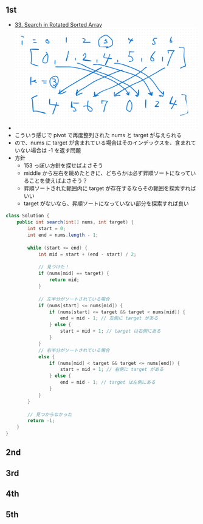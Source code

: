 ## 1st
- [33. Search in Rotated Sorted Array](https://leetcode.com/problems/search-in-rotated-sorted-array/description/)
- ![img.png](img.png)
- こういう感じで pivot で再度整列された nums と target が与えられる
- ので、nums に target が含まれている場合はそのインデックスを、含まれていない場合は -1 を返す問題
- 方針 
  - 153 っぽい方針を探せばよさそう
  - middle から左右を眺めたときに、どちらかは必ず昇順ソートになっていることを使えばよさそう？
  - 昇順ソートされた範囲内に target が存在するならその範囲を探索すればいい
  - target がないなら、昇順ソートになっていない部分を探索すれば良い
```java
class Solution {
    public int search(int[] nums, int target) {
        int start = 0;
        int end = nums.length - 1;

        while (start <= end) {
            int mid = start + (end - start) / 2;

            // 見つけた！
            if (nums[mid] == target) {
                return mid;
            }

            // 左半分がソートされている場合
            if (nums[start] <= nums[mid]) {
                if (nums[start] <= target && target < nums[mid]) {
                    end = mid - 1; // 左側に target がある
                } else {
                    start = mid + 1; // target は右側にある
                }
            }
            // 右半分がソートされている場合
            else {
                if (nums[mid] < target && target <= nums[end]) {
                    start = mid + 1; // 右側に target がある
                } else {
                    end = mid - 1; // target は左側にある
                }
            }
        }

        // 見つからなかった
        return -1;
    }
}
```

## 2nd

## 3rd

## 4th

## 5th
